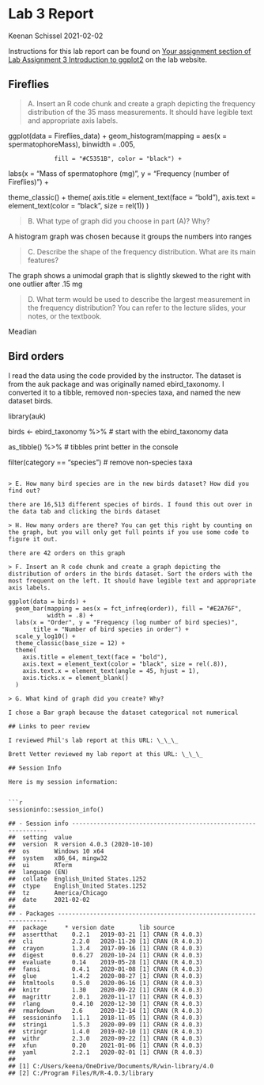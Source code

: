 Lab 3 Report
================
Keenan Schissel
2021-02-02

Instructions for this lab report can be found on [Your assignment
section of Lab Assignment 3 Introduction to
ggplot2](https://biol275-msum.github.io/introduction-to-ggplot2.html#your-assignment)
on the lab website.

## Fireflies

> A. Insert an R code chunk and create a graph depicting the frequency
> distribution of the 35 mass measurements. It should have legible text
> and appropriate axis labels.

ggplot(data = Fireflies\_data) + geom\_histogram(mapping = aes(x =
spermatophoreMass), binwidth = .005,

``` 
             fill = "#C5351B", color = "black") +
```

labs(x = “Mass of spermatophore (mg)”, y = “Frequency (number of
Fireflies)”) +

theme\_classic() + theme( axis.title = element\_text(face = “bold”),
axis.text = element\_text(color = “black”, size = rel(1)) )

> B. What type of graph did you choose in part (A)? Why?

A histogram graph was chosen because it groups the numbers into ranges

> C. Describe the shape of the frequency distribution. What are its main
> features?

The graph shows a unimodal graph that is slightly skewed to the right
with one outlier after .15 mg

> D. What term would be used to describe the largest measurement in the
> frequency distribution? You can refer to the lecture slides, your
> notes, or the textbook.

Meadian

## Bird orders

I read the data using the code provided by the instructor. The dataset
is from the auk package and was originally named ebird\_taxonomy. I
converted it to a tibble, removed non-species taxa, and named the new
dataset birds.

library(auk)

birds \<- ebird\_taxonomy %\>% \# start with the ebird\_taxonomy data

as\_tibble() %\>% \# tibbles print better in the console

filter(category == “species”) \# remove non-species taxa

```` 

> E. How many bird species are in the new birds dataset? How did you find out?

there are 16,513 different species of birds. I found this out over in the data tab and clicking the birds dataset

> H. How many orders are there? You can get this right by counting on the graph, but you will only get full points if you use some code to figure it out.

there are 42 orders on this graph

> F. Insert an R code chunk and create a graph depicting the distribution of orders in the birds dataset. Sort the orders with the most frequent on the left. It should have legible text and appropriate axis labels.

ggplot(data = birds) +
  geom_bar(mapping = aes(x = fct_infreq(order)), fill = "#E2A76F", 
           width = .8) +
  labs(x = "Order", y = "Frequency (log number of bird species)", 
       title = "Number of bird species in order") +
  scale_y_log10() +
  theme_classic(base_size = 12) +
  theme(
    axis.title = element_text(face = "bold"),
    axis.text = element_text(color = "black", size = rel(.8)),
    axis.text.x = element_text(angle = 45, hjust = 1),
    axis.ticks.x = element_blank()
  )

> G. What kind of graph did you create? Why?

I chose a Bar graph because the dataset categorical not numerical

## Links to peer review

I reviewed Phil's lab report at this URL: \_\_\_

Brett Vetter reviewed my lab report at this URL: \_\_\_

## Session Info

Here is my session information:


```r
sessioninfo::session_info()
````

    ## - Session info ---------------------------------------------------------------
    ##  setting  value                       
    ##  version  R version 4.0.3 (2020-10-10)
    ##  os       Windows 10 x64              
    ##  system   x86_64, mingw32             
    ##  ui       RTerm                       
    ##  language (EN)                        
    ##  collate  English_United States.1252  
    ##  ctype    English_United States.1252  
    ##  tz       America/Chicago             
    ##  date     2021-02-02                  
    ## 
    ## - Packages -------------------------------------------------------------------
    ##  package     * version date       lib source        
    ##  assertthat    0.2.1   2019-03-21 [1] CRAN (R 4.0.3)
    ##  cli           2.2.0   2020-11-20 [1] CRAN (R 4.0.3)
    ##  crayon        1.3.4   2017-09-16 [1] CRAN (R 4.0.3)
    ##  digest        0.6.27  2020-10-24 [1] CRAN (R 4.0.3)
    ##  evaluate      0.14    2019-05-28 [1] CRAN (R 4.0.3)
    ##  fansi         0.4.1   2020-01-08 [1] CRAN (R 4.0.3)
    ##  glue          1.4.2   2020-08-27 [1] CRAN (R 4.0.3)
    ##  htmltools     0.5.0   2020-06-16 [1] CRAN (R 4.0.3)
    ##  knitr         1.30    2020-09-22 [1] CRAN (R 4.0.3)
    ##  magrittr      2.0.1   2020-11-17 [1] CRAN (R 4.0.3)
    ##  rlang         0.4.10  2020-12-30 [1] CRAN (R 4.0.3)
    ##  rmarkdown     2.6     2020-12-14 [1] CRAN (R 4.0.3)
    ##  sessioninfo   1.1.1   2018-11-05 [1] CRAN (R 4.0.3)
    ##  stringi       1.5.3   2020-09-09 [1] CRAN (R 4.0.3)
    ##  stringr       1.4.0   2019-02-10 [1] CRAN (R 4.0.3)
    ##  withr         2.3.0   2020-09-22 [1] CRAN (R 4.0.3)
    ##  xfun          0.20    2021-01-06 [1] CRAN (R 4.0.3)
    ##  yaml          2.2.1   2020-02-01 [1] CRAN (R 4.0.3)
    ## 
    ## [1] C:/Users/keena/OneDrive/Documents/R/win-library/4.0
    ## [2] C:/Program Files/R/R-4.0.3/library
